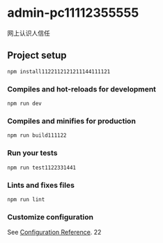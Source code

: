 # admin-pc11112355555
网上认识人信任
## Project setup
```
npm install1122112121211144111121
```

### Compiles and hot-reloads for development
```
npm run dev
```

### Compiles and minifies for production
```
npm run build111122
```

### Run your tests
```
npm run test1122331441
```

### Lints and fixes files
```
npm run lint
```

### Customize configuration
See [Configuration Reference](https://cli.vuejs.org/config/).
22